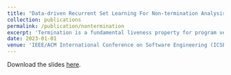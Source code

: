 ```yaml
---
title: "Data-driven Recurrent Set Learning For Non-termination Analysis"
collection: publications
permalink: /publication/nontermination
excerpt: 'Termination is a fundamental liveness property for program verification. In this paper, we revisit the problem of non-termination analysis and propose the first data-driven learning algorithm for synthesizing recurrent sets, where the non-terminating samples are effectively speculated by a novel method. To ensure convergence of learning, we develop a learning algorithm which is guaranteed to converge to a valid recurrent set if one exists, and thus establish its relative completeness. The methods are implemented in a prototype tool, and experimental results on public benchmarks show its efficacy in proving non-termination as it outperforms state-of-the-art tools, both in terms of cases solved and performance. Evaluation on non-linear programs also demonstrates its ability to handle complex programs.'
date: 2023-01-01
venue: 'IEEE/ACM International Conference on Software Engineering (ICSE)'
---
```


Download the slides [here](/files/icse23.pdf).
